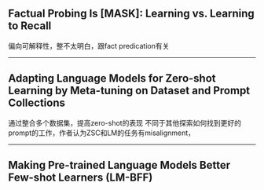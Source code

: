 ## Factual Probing Is [MASK]: Learning vs. Learning to Recall
偏向可解释性，整不太明白，跟fact predication有关
***
## Adapting Language Models for Zero-shot Learning by Meta-tuning on Dataset and Prompt Collections
通过整合多个数据集，提高zero-shot的表现
不同于其他探索如何找到更好的prompt的工作，作者认为ZSC和LM的任务有misalignment，
***
## Making Pre-trained Language Models Better Few-shot Learners (LM-BFF)
